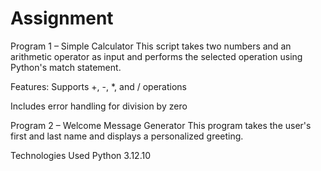 # Assignment
Program 1 – Simple Calculator
This script takes two numbers and an arithmetic operator as input and performs the selected operation using Python's match statement.

Features:
Supports +, -, *, and / operations

Includes error handling for division by zero

Program 2 – Welcome Message Generator
This program takes the user's first and last name and displays a personalized greeting.

Technologies Used
Python 3.12.10
